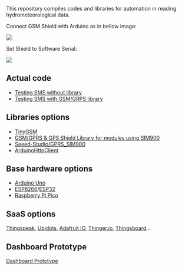 This repository compiles codes and libraries for automation in reading hydrometeorological data.

Connect GSM Shield with Arduino as in bellow image:

<img src="https://dirceup.github.io/remote_hydrometeorological_monitoring_system/Wiring-SIM900-GSM-GPRS-Shield-with-Arduino-UNO.png" />

Set Shield to Software Serial:

<img src="https://dirceup.github.io/remote_hydrometeorological_monitoring_system/serial.png" />

## Actual code

- [Testing SMS without library](https://github.com/dirceup/remote_hydrometeorological_monitoring_system/blob/master/arduino/testing_sms.ino)
- [Testing SMS with GSM/GRPS library](https://github.com/dirceup/remote_hydrometeorological_monitoring_system/blob/master/arduino/GSM_GPRSLibrary_SMS.ino)

## Libraries options

- [TinyGSM](https://github.com/vshymanskyy/TinyGSM)
- [GSM/GPRS & GPS Shield Library for modules using SIM900](https://github.com/MarcoMartines/GSM-GPRS-GPS-Shield)
- [Seeed-Studio/GPRS_SIM900](https://github.com/Seeed-Studio/GPRS_SIM900)
- [ArduinoHttpClient](https://github.com/arduino-libraries/ArduinoHttpClient)

## Base hardware options

- [Arduino Uno](http://arduino.cc/)
- [ESP8266](https://en.wikipedia.org/wiki/ESP8266)/[ESP32](https://en.wikipedia.org/wiki/ESP32)
- [Raspberry Pi Pico](https://www.raspberrypi.org/products/raspberry-pi-pico/)

## SaaS options

[Thingspeak](https://thingspeak.com/), [Ubidots](https://ubidots.com/), [Adafruit IO](https://io.adafruit.com/), [Thinger.io](https://thinger.io/), [Thingsboard](https://thingsboard.io/)...

## Dashboard Prototype

[Dashboard Prototype](https://dirceup.github.io/remote_hydrometeorological_monitoring_system/dashboard/)
